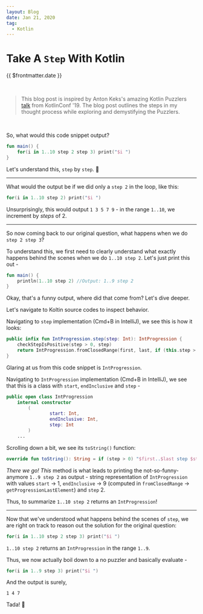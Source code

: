 ```yaml
---
layout: Blog
date: Jan 21, 2020
tag:
  - Kotlin
---
```

# Take A `Step` With Kotlin
<p class="metaData"> {{ $frontmatter.date }} </p>
<br/>

> This blog post is inspired by Anton Keks's amazing Kotlin Puzzlers [talk](https://www.youtube.com/watch?v=_AM5VbPTKeg&list=PLQ176FUIyIUY6SKGl3Cj9yeYibBuRr3Hl&index=52) from KotlinConf '19. The blog post outlines the steps in my thought process while exploring and demystifying the Puzzlers.

<br/>

So, what would this code snippet output?
```kotlin
fun main() {
    for(i in 1..10 step 2 step 3) print("$i ")
}
```

Let's understand this, `step` by `step`. 🤭

---

What would the output be if we did only a `step 2` in the loop, like this:

```kotlin
for(i in 1..10 step 2) print("$i ")
```

Unsurprisingly, this would output `1 3 5 7 9` - in the range `1..10`, we increment by *steps* of 2.

---

So now coming back to our original question, what happens when we do `step 2 step 3`?

To understand this, we first need to clearly understand what exactly happens behind the scenes when we do `1..10 step 2`. Let's just print this out - 

```kotlin 
fun main() {
    println(1..10 step 2) //Output: 1..9 step 2
}
```

Okay, that's a funny output, where did that come from? Let's dive deeper.

Let's navigate to Koltin source codes to inspect behavior.

Navigating to `step` implementation (Cmd+B in IntelliJ), we see this is how it looks:

```kotlin
public infix fun IntProgression.step(step: Int): IntProgression {
    checkStepIsPositive(step > 0, step)
    return IntProgression.fromClosedRange(first, last, if (this.step > 0) step else -step)
}
```

Glaring at us from this code snippet is `IntProgression`. 

Navigating to `IntProgression` implementation (Cmd+B in IntelliJ), we see that this is a class with `start`, `endInclusive` and `step` -

```kotlin
public open class IntProgression
    internal constructor
        (
                start: Int,
                endInclusive: Int,
                step: Int
        )
    ...
```


Scrolling down a bit, we see its `toString()` function:

```kotlin
override fun toString(): String = if (step > 0) "$first..$last step $step" else "$first downTo $last step ${-step}"
```
*There we go!* *This* method is what leads to printing the not-so-funny-anymore `1..9 step 2` as output - string representation of `IntProgression` with values `start` -> 1, `endInclusive` -> 9 (computed in `fromClosedRange` -> `getProgressionLastElement`) and `step` 2.

Thus, to summarize `1..10 step 2` returns an `IntProgression`!

---

Now that we've understood what happens behind the scenes of `step`, we are right on track to reason out the solution for the original question:

```kotlin
for(i in 1..10 step 2 step 3) print("$i ")
```

`1..10 step 2` returns an `IntProgression` in the range `1..9`.

Thus, we now actually boil down to a no puzzler and basically evaluate - 

```kotlin
for(i in 1..9 step 3) print("$i ")
```

And the output is surely,

```
1 4 7
```

Tada! 🎉


